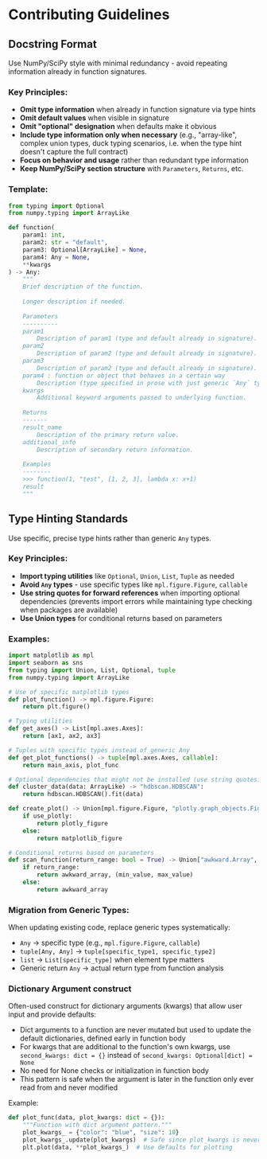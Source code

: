 # Contributing Guidelines

## Docstring Format

Use NumPy/SciPy style with minimal redundancy - avoid repeating information already in function signatures.

### Key Principles:
- **Omit type information** when already in function signature via type hints
- **Omit default values** when visible in signature
- **Omit "optional" designation** when defaults make it obvious
- **Include type information only when necessary** (e.g., "array-like", complex union types, duck typing scenarios, i.e. when the type hint doesn't capture the full contract)
- **Focus on behavior and usage** rather than redundant type information
- **Keep NumPy/SciPy section structure** with `Parameters`, `Returns`, etc.

### Template:
```python
from typing import Optional
from numpy.typing import ArrayLike

def function(
    param1: int, 
    param2: str = "default", 
    param3: Optional[ArrayLike] = None, 
    param4: Any = None, 
    **kwargs
) -> Any:
    """
    Brief description of the function.
    
    Longer description if needed.
    
    Parameters
    ----------
    param1
        Description of param1 (type and default already in signature).
    param2
        Description of param2 (type and default already in signature).
    param3
        Description of param2 (type and default already in signature).
    param4 : function or object that behaves in a certain way
        Description (type specified in prose with just generic `Any` type in signature).
    kwargs
        Additional keyword arguments passed to underlying function.
    
    Returns
    -------
    result_name
        Description of the primary return value.
    additional_info
        Description of secondary return information.
    
    Examples
    --------
    >>> function(1, "test", [1, 2, 3], lambda x: x+1)
    result
    """
```

## Type Hinting Standards

Use specific, precise type hints rather than generic `Any` types.

### Key Principles:
- **Import typing utilities** like `Optional`, `Union`, `List`, `Tuple` as needed
- **Avoid `Any` types** - use specific types like `mpl.figure.Figure`, `callable`
- **Use string quotes for forward references** when importing optional dependencies (prevents import errors while maintaining type checking when packages are available)
- **Use Union types** for conditional returns based on parameters

### Examples:
```python
import matplotlib as mpl
import seaborn as sns
from typing import Union, List, Optional, tuple
from numpy.typing import ArrayLike

# Use of specific matplotlib types
def plot_function() -> mpl.figure.Figure:
    return plt.figure()

# Typing utilities
def get_axes() -> List[mpl.axes.Axes]:
    return [ax1, ax2, ax3]

# Tuples with specific types instead of generic Any
def get_plot_functions() -> tuple[mpl.axes.Axes, callable]:
    return main_axis, plot_func

# Optional dependencies that might not be installed (use string quotes)
def cluster_data(data: ArrayLike) -> "hdbscan.HDBSCAN":
    return hdbscan.HDBSCAN().fit(data)

def create_plot() -> Union[mpl.figure.Figure, "plotly.graph_objects.Figure"]:
    if use_plotly:
        return plotly_figure
    else:
        return matplotlib_figure

# Conditional returns based on parameters
def scan_function(return_range: bool = True) -> Union["awkward.Array", tuple["awkward.Array", tuple[int, int]]]:
    if return_range:
        return awkward_array, (min_value, max_value)
    else:
        return awkward_array
```

### Migration from Generic Types:
When updating existing code, replace generic types systematically:

- `Any` → specific type (e.g., `mpl.figure.Figure`, `callable`)
- `tuple[Any, Any]` → `tuple[specific_type1, specific_type2]`
- `list` → `List[specific_type]` when element type matters
- Generic return `Any` → actual return type from function analysis

### Dictionary Argument construct
Often-used construct for dictionary arguments (kwargs) that allow user input and provide defaults:
- Dict arguments to a function are never mutated but used to update the default dictionaries, defined early in function body
- For kwargs that are additional to the function's own kwargs, use `second_kwargs: dict = {}` instead of `second_kwargs: Optional[dict] = None`
- No need for None checks or initialization in function body
- This pattern is safe when the argument is later in the function only ever read from and never modified

Example:
```python
def plot_func(data, plot_kwargs: dict = {}):
    """Function with dict argument pattern."""
    plot_kwargs_ = {"color": "blue", "size": 10}
    plot_kwargs_.update(plot_kwargs)  # Safe since plot_kwargs is never modified
    plt.plot(data, **plot_kwargs_)  # Use defaults for plotting
```